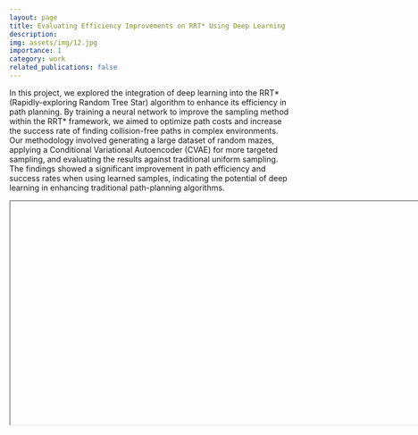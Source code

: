 ```yaml
---
layout: page
title: Evaluating Efficiency Improvements on RRT* Using Deep Learning
description: 
img: assets/img/12.jpg
importance: 1
category: work
related_publications: false
---
```


In this project, we explored the integration of deep learning into the RRT* (Rapidly-exploring Random Tree Star) algorithm to enhance its efficiency in path planning. By training a neural network to improve the sampling method within the RRT* framework, we aimed to optimize path costs and increase the success rate of finding collision-free paths in complex environments. Our methodology involved generating a large dataset of random mazes, applying a Conditional Variational Autoencoder (CVAE) for more targeted sampling, and evaluating the results against traditional uniform sampling. The findings showed a significant improvement in path efficiency and success rates when using learned samples, indicating the potential of deep learning in enhancing traditional path-planning algorithms.

<div class="row">
    <div class="col-sm mt-3 mt-md-0">
        <iframe id="myEmbedOne" width=800 height=400 />
    </div>
    <script type="text/javascript">
        var pdfUrl = 'https://bluestar2333.github.io/assets/pdf/MAE-598.pdf'
        document.getElementById('myEmbedOne').src = pdfUrl
        iframe.src = pdfUrl;
    </script>
</div>

